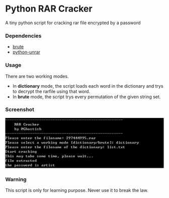 # Python RAR Cracker
A tiny python script for cracking rar file encrypted by a password

### Dependencies
+ [brute](https://github.com/rdegges/brute)
+ [python-unrar](https://github.com/matiasb/python-unrar)

### Usage
There are two working modes.  
+ In **dictionary** mode, the script loads each word in the dictionary and trys to decrypt the rarfile using that word.
+ In **brute** mode, the script trys every permutation of the given string set.
### Screenshot
![screenshot](./screenshot.png)
### Warning
This script is only for learning purpose.
Never use it to break the law.